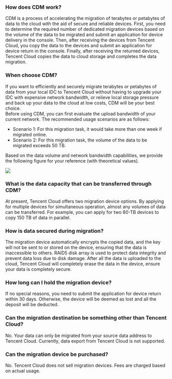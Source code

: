 ### How does CDM work?

CDM is a process of accelerating the migration of terabytes or petabytes of data to the cloud with the aid of secure and reliable devices. First, you need to determine the required number of dedicated migration devices based on the volume of the data to be migrated and submit an application for device delivery in the console. Then, after receiving the devices from Tencent Cloud, you copy the data to the devices and submit an application for device return in the console. Finally, after receiving the returned devices, Tencent Cloud copies the data to cloud storage and completes the data migration.


### When choose CDM?

If you want to efficiently and securely migrate terabytes or petabytes of data from your local IDC to Tencent Cloud without having to upgrade your IDC with expensive network bandwidth, or relieve local storage pressure and back up your data to the cloud at low costs, CDM will be your best choice.  
Before using CDM, you can first evaluate the upload bandwidth of your current network. The recommended usage scenarios are as follows:  
- Scenario 1: For this migration task, it would take more than one week if migrated online.
- Scenario 2: For this migration task, the volume of the data to be migrated exceeds 50 TB.

Based on the data volume and network bandwidth capabilities, we provide the following figure for your reference (with theoretical values).

![](https://main.qcloudimg.com/raw/bbcecbd46f146dba5412a43d8f4b95a6.png)


### What is the data capacity that can be transferred through CDM?

At present, Tencent Cloud offers two migration device options. By applying for multiple devices for simultaneous operation, almost any volumes of data can be transferred. For example, you can apply for two 80-TB devices to copy 150 TB of data in parallel.


### How is data secured during migration?

The migration device automatically encrypts the copied data, and the key will not be sent to or stored on the device, ensuring that the data is inaccessible to others. RAID5 disk array is used to protect data integrity and prevent data loss due to disk damage. After all the data is uploaded to the cloud, Tencent Cloud will completely erase the data in the device, ensure your data is completely secure.



### How long can I hold the migration device?

If no special reasons, you need to submit the application for device return within 30 days. Otherwise, the device will be deemed as lost and all the deposit will be deducted.


### Can the migration destination be something other than Tencent Cloud?

No. Your data can only be migrated from your source data address to Tencent Cloud. Currently, data export from Tencent Cloud is not supported.


### Can the migration device be purchased?

No. Tencent Cloud does not sell migration devices. Fees are charged based on actual usage.

